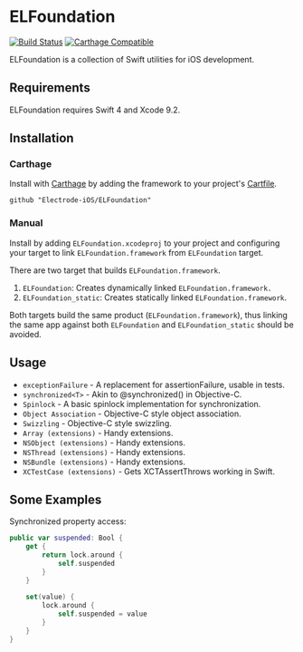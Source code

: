 # ELFoundation 

[![Build Status](https://travis-ci.org/Electrode-iOS/ELFoundation.svg?branch=master)](https://travis-ci.org/Electrode-iOS/ELFoundation)
[![Carthage Compatible](https://img.shields.io/badge/Carthage-compatible-4BC51D.svg?style=flat)](https://github.com/Carthage/Carthage)

ELFoundation is a collection of Swift utilities for iOS development.

## Requirements

ELFoundation requires Swift 4 and Xcode 9.2.

## Installation

### Carthage

Install with [Carthage](https://github.com/Carthage/Carthage) by adding the framework to your project's [Cartfile](https://github.com/Carthage/Carthage/blob/master/Documentation/Artifacts.md#cartfile).

```
github "Electrode-iOS/ELFoundation"
```

### Manual

Install by adding `ELFoundation.xcodeproj` to your project and configuring your target to link `ELFoundation.framework` from `ELFoundation` target.

There are two target that builds `ELFoundation.framework`.
1. `ELFoundation`: Creates dynamically linked `ELFoundation.framework.`
2. `ELFoundation_static`: Creates statically linked `ELFoundation.framework`.

Both targets build the same product (`ELFoundation.framework`), thus linking the same app against both `ELFoundation` and `ELFoundation_static` should be avoided.

## Usage

* `exceptionFailure` - A replacement for assertionFailure, usable in tests.
* `synchronized<T>` - Akin to @synchronized() in Objective-C.
* `Spinlock` - A basic spinlock implementation for synchronization.
* `Object Association` - Objective-C style object association.
* `Swizzling` - Objective-C style swizzling.
* `Array (extensions)` - Handy extensions.
* `NSObject (extensions)` - Handy extensions.
* `NSThread (extensions)` - Handy extensions.
* `NSBundle (extensions)` - Handy extensions.
* `XCTestCase (extensions)` - Gets XCTAssertThrows working in Swift.

## Some Examples

Synchronized property access:

```Swift
public var suspended: Bool {
    get {
        return lock.around {
            self.suspended
        }
    }
    
    set(value) {
        lock.around {
            self.suspended = value
        }
    }
}
```
